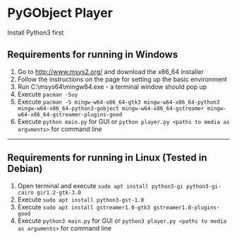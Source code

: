 # PyGObject Player

Install Python3 first

## Requirements for running in Windows

1. Go to http://www.msys2.org/ and download the x86_64 installer
2. Follow the instructions on the page for setting up the basic environment
3. Run C:\msys64\mingw64.exe - a terminal window should pop up
4. Execute `pacman -Suy`
5. Execute `pacman -S mingw-w64-x86_64-gtk3 mingw-w64-x86_64-python3 mingw-w64-x86_64-python3-gobject mingw-w64-x86_64-gstreamer mingw-w64-x86_64-gstreamer-plugins-good`
6. Execute `python main.py` for GUI or `python player.py <paths to media as arguments>` for command line 

---

## Requirements for running in Linux (Tested in Debian)
1. Open terminal and execute `sudo apt install python3-gi python3-gi-cairo gir1.2-gtk-3.0`
2. Execute `sudo apt install python3-gst-1.0`
3. Execute `sudo apt install gstreamer1.0-gtk3 gstreamer1.0-plugins-good`
4. Execute `python3 main.py` for GUI or `python3 player.py <paths to media as arguments>` for command line 

